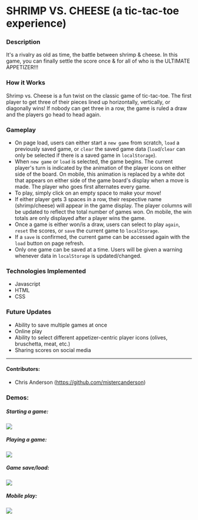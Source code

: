 # SHRIMP VS. CHEESE (a tic-tac-toe experience)

### Description

It's a rivalry as old as time, the battle between shrimp & cheese. In this game, you can finally settle the score once & for all of who is the ULTIMATE APPETIZER!!! 

### How it Works

Shrimp vs. Cheese is a fun twist on the classic game of tic-tac-toe. The first player to get three of their pieces lined up horizontally, vertically, or diagonally wins! If nobody can get three in a row, the game is ruled a draw and the players go head to head again.

### Gameplay

- On page load, users can either start a `new game` from scratch, `load` a previously saved game, or `clear` the saved game data (`load`/`clear` can only be selected if there is a saved game in `localStorage`).
- When `new game` or `load` is selected, the game begins. The current player's turn is indicated by the animation of the player icons on either side of the board. On mobile, this animation is replaced by a white dot that appears on either side of the game board's display when a move is made. The player who goes first alternates every game.
- To play, simply click on an empty space to make your move!
- If either player gets 3 spaces in a row, their respective name (shrimp/cheese) will appear in the game display. The player columns will be updated to reflect the total number of games won. On mobile, the win totals are only displayed after a player wins the game.
- Once a game is either won/is a draw, users can select to play `again`, `reset` the scores, or `save` the current game to `localStorage`.
- If a `save` is confirmed, the current game can be accessed again with the `load` button on page refresh.
- Only one game can be saved at a time. Users will be given a warning whenever data in `localStorage` is updated/changed.

### Technologies Implemented
- Javascript
- HTML
- CSS

### Future Updates

- Ability to save multiple games at once
- Online play
- Ability to select different appetizer-centric player icons (olives, bruschetta, meat, etc.)
- Sharing scores on social media

***

#### Contributors:
- Chris Anderson (https://github.com/mistercanderson)

### Demos:

##### Starting a game:
![](https://media.giphy.com/media/80IDKTGWyWwxeWkhzt/giphy.gif)

##### Playing a game:
![](https://media.giphy.com/media/j444eTuLLf6xkEugKI/giphy.gif)

##### Game save/load:
![](https://media.giphy.com/media/ph1rHgkiOs7K0M63nV/giphy.gif)

##### Mobile play:
![](https://media.giphy.com/media/V4mtlrxnsia52IdXOa/giphy.gif)
